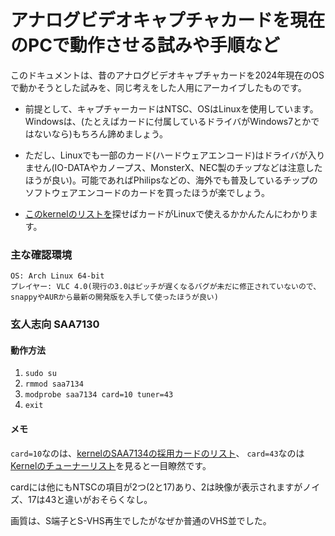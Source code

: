 # アナログビデオキャプチャカードを現在のPCで動作させる試みや手順など

このドキュメントは、昔のアナログビデオキャプチャカードを2024年現在のOSで動かそうとした試みを、同じ考えをした人用にアーカイブしたものです。


- 前提として、キャプチャーカードはNTSC、OSはLinuxを使用しています。Windowsは、(たとえばカードに付属しているドライバがWindows7とかではないなら)もちろん諦めましょう。

- ただし、Linuxでも一部のカード(ハードウェアエンコード)はドライバが入りません(IO-DATAやカノープス、MonsterX、NEC製のチップなどは注意したほうが良い)。可能であればPhilipsなどの、海外でも普及しているチップのソフトウェアエンコードのカードを買ったほうが楽でしょう。
- [このkernelのリストを](https://www.kernel.org/doc/html/v4.10/media/v4l-drivers/cardlist.html)探せばカードがLinuxで使えるかかんたんにわかります。

### 主な確認環境
```
OS: Arch Linux 64-bit
プレイヤー: VLC 4.0(現行の3.0はピッチが遅くなるバグが未だに修正されていないので、snappyやAURから最新の開発版を入手して使ったほうが良い)
```

### 玄人志向 SAA7130
#### 動作方法
1. `sudo su`
2. `rmmod saa7134`
3. `modprobe saa7134 card=10 tuner=43`
4. `exit`

#### メモ
`card=10`なのは、[kernelのSAA7134の採用カードのリスト](https://www.kernel.org/doc/html/v4.10/media/v4l-drivers/saa7134-cardlist.html)、
`card=43`なのは[Kernelのチューナーリスト](https://www.kernel.org/doc/html/v4.10/media/v4l-drivers/tuner-cardlist.html)を見ると一目瞭然です。

cardには他にもNTSCの項目が2つ(2と17)あり、2は映像が表示されますがノイズ、17は43と違いがおそらくなし。

画質は、S端子とS-VHS再生でしたがなぜか普通のVHS並でした。